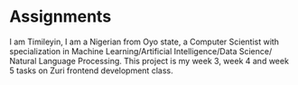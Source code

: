 # Assignments

I am Timileyin, I am a Nigerian from Oyo state, 
a Computer Scientist with specialization in 
Machine Learning/Artificial Intelligence/Data Science/
Natural Language Processing. This project is my week 3, 
week 4 and week 5 tasks on Zuri frontend development 
class.
